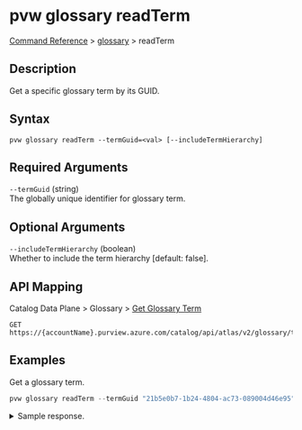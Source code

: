 # pvw glossary readTerm
[Command Reference](../../../README.md#command-reference) > [glossary](./main.md) > readTerm

## Description
Get a specific glossary term by its GUID.

## Syntax
```
pvw glossary readTerm --termGuid=<val> [--includeTermHierarchy]
```

## Required Arguments
`--termGuid` (string)  
The globally unique identifier for glossary term.

## Optional Arguments
`--includeTermHierarchy` (boolean)  
Whether to include the term hierarchy [default: false].

## API Mapping
Catalog Data Plane > Glossary > [Get Glossary Term](https://docs.microsoft.com/en-us/rest/api/purview/catalogdataplane/glossary/get-glossary-term)
```
GET https://{accountName}.purview.azure.com/catalog/api/atlas/v2/glossary/term/{termGuid}
```

## Examples
Get a glossary term.
```powershell
pvw glossary readTerm --termGuid "21b5e0b7-1b24-4804-ac73-089004d46e95"
```

<details><summary>Sample response.</summary>
<p>

```json
{
    "abbreviation": "AMH",
    "anchor": {
        "glossaryGuid": "f2307f48-5834-4709-be85-02f3aea5d149",
        "relationGuid": "5a1caddc-5401-4b9f-96b1-6f87b9e8583e"
    },
    "createTime": 1642161716110,
    "createdBy": "d8a669d2-5a08-4fb6-b169-0ba162ae7fbd",
    "guid": "21b5e0b7-1b24-4804-ac73-089004d46e95",
    "lastModifiedTS": "1",
    "longDescription": "An adjustment is applied so that overlapping time is not double-counted when a person has overlapping meeting hours. For example, a person with non-declined meeting requests from 2:00 to 3:00 PM and 2:30 to 3:30 PM would yield 1.5 adjusted meeting hours.",
    "name": "Workplace Analytics_Adjusted meeting hours",
    "qualifiedName": "Workplace Analytics_Adjusted meeting hours@Glossary",
    "resources": [
        {
            "displayName": "Workspace Analytics",
            "url": "https://docs.microsoft.com/en-us/workplace-analytics/use/glossary"
        }
    ],
    "status": "Draft",
    "updateTime": 1642161716110,
    "updatedBy": "d8a669d2-5a08-4fb6-b169-0ba162ae7fbd"
}
```
</p>
</details>
